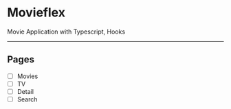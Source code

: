 # Movieflex

Movie Application with Typescript, Hooks

---

## Pages

- [ ] Movies
- [ ] TV
- [ ] Detail
- [ ] Search